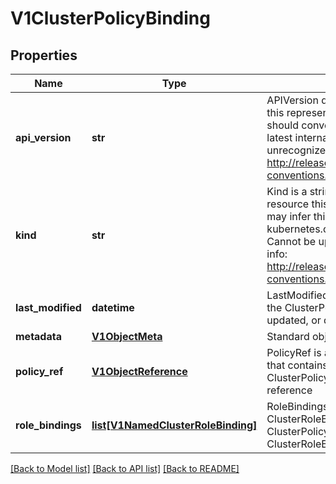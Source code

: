 # V1ClusterPolicyBinding

## Properties
Name | Type | Description | Notes
------------ | ------------- | ------------- | -------------
**api_version** | **str** | APIVersion defines the versioned schema of this representation of an object. Servers should convert recognized schemas to the latest internal value, and may reject unrecognized values. More info: http://releases.k8s.io/HEAD/docs/devel/api-conventions.md#resources | [optional] 
**kind** | **str** | Kind is a string value representing the REST resource this object represents. Servers may infer this from the endpoint the kubernetes.client submits requests to. Cannot be updated. In CamelCase. More info: http://releases.k8s.io/HEAD/docs/devel/api-conventions.md#types-kinds | [optional] 
**last_modified** | **datetime** | LastModified is the last time that any part of the ClusterPolicyBinding was created, updated, or deleted | 
**metadata** | [**V1ObjectMeta**](V1ObjectMeta.md) | Standard object&#39;s metadata. | [optional] 
**policy_ref** | [**V1ObjectReference**](V1ObjectReference.md) | PolicyRef is a reference to the ClusterPolicy that contains all the ClusterRoles that this ClusterPolicyBinding&#39;s RoleBindings may reference | 
**role_bindings** | [**list[V1NamedClusterRoleBinding]**](V1NamedClusterRoleBinding.md) | RoleBindings holds all the ClusterRoleBindings held by this ClusterPolicyBinding, mapped by ClusterRoleBinding.Name | 

[[Back to Model list]](../README.md#documentation-for-models) [[Back to API list]](../README.md#documentation-for-api-endpoints) [[Back to README]](../README.md)


